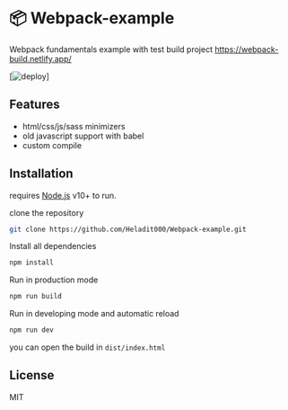 # 📦️ Webpack-example

Webpack fundamentals example with test build project
https://webpack-build.netlify.app/

[![deploy](https://media.giphy.com/media/bUGmkCQMC8jHRQzHA0/giphy.gif)]

## Features

- html/css/js/sass minimizers
- old javascript support with babel
- custom compile

## Installation

requires [Node.js](https://nodejs.org/) v10+ to run.

clone the repository

```sh
git clone https://github.com/Heladit000/Webpack-example.git
```

Install all dependencies

```sh
npm install
```

Run in production mode

```sh
npm run build
```

Run in developing mode and automatic reload

```sh
npm run dev
```

you can open the build in `dist/index.html`

## License

MIT
